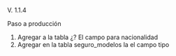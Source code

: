 V. 1.1.4

Paso a producción

1.	Agregar a la tabla ¿? El campo para nacionalidad
2.	Agregar en la tabla seguro_modelos la el campo tipo
